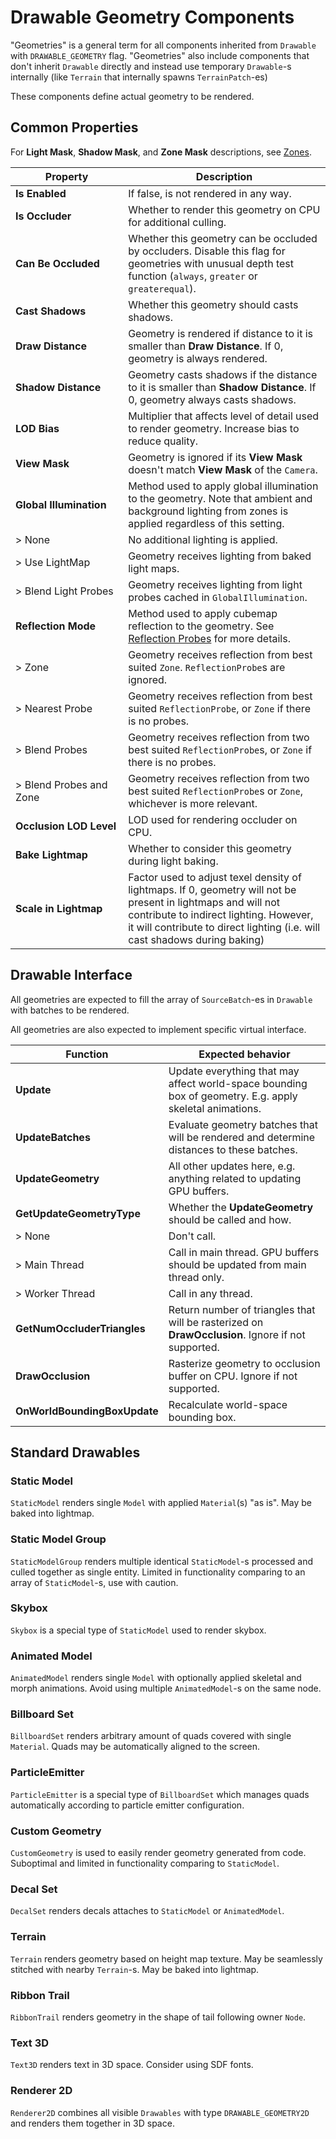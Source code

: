 # Drawable Geometry Components

"Geometries" is a general term for all components inherited from `Drawable` with `DRAWABLE_GEOMETRY` flag.
"Geometries" also include components that don't inherit `Drawable` directly and instead use temporary `Drawable`-s internally (like `Terrain` that internally spawns `TerrainPatch`-es)

These components define actual geometry to be rendered.

## Common Properties

For **Light Mask**, **Shadow Mask**, and **Zone Mask** descriptions, see [Zones](Rendering-Zones).

|Property|Description|
|-|-|
|**Is Enabled**|If false, is not rendered in any way.|
|**Is Occluder**|Whether to render this geometry on CPU for additional culling.|
|**Can Be Occluded**|Whether this geometry can be occluded by occluders. Disable this flag for geometries with unusual depth test function (`always`, `greater` or `greaterequal`).|
|**Cast Shadows**|Whether this geometry should casts shadows.|
|**Draw Distance**|Geometry is rendered if distance to it is smaller than **Draw Distance**. If 0, geometry is always rendered.|
|**Shadow Distance**|Geometry casts shadows if the distance to it is smaller than **Shadow Distance**. If 0, geometry always casts shadows.|
|**LOD Bias**|Multiplier that affects level of detail used to render geometry. Increase bias to reduce quality.|
|**View Mask**|Geometry is ignored if its **View Mask** doesn't match **View Mask** of the `Camera`.|
|**Global&nbsp;Illumination**|Method used to apply global illumination to the geometry. Note that ambient and background lighting from zones is applied regardless of this setting.|
|> None|No additional lighting is applied.|
|> Use LightMap|Geometry receives lighting from baked light maps.|
|>&nbsp;Blend&nbsp;Light&nbsp;Probes|Geometry receives lighting from light probes cached in `GlobalIllumination`.|
|**Reflection Mode**|Method used to apply cubemap reflection to the geometry. See [Reflection Probes](Rendering-Reflection-Probes) for more details.|
|> Zone|Geometry receives reflection from best suited `Zone`. `ReflectionProbe`s are ignored.|
|> Nearest Probe|Geometry receives reflection from best suited `ReflectionProbe`, or `Zone` if there is no probes.|
|> Blend Probes|Geometry receives reflection from two best suited `ReflectionProbe`s, or `Zone` if there is no probes.|
|> Blend Probes and Zone|Geometry receives reflection from two best suited `ReflectionProbe`s or `Zone`, whichever is more relevant.|
|**Occlusion&nbsp;LOD&nbsp;Level**|LOD used for rendering occluder on CPU.|
|**Bake Lightmap**|Whether to consider this geometry during light baking.|
|**Scale in Lightmap**|Factor used to adjust texel density of lightmaps. If 0, geometry will not be present in lightmaps and will not contribute to indirect lighting. However, it will contribute to direct lighting (i.e. will cast shadows during baking)|

## Drawable Interface

All geometries are expected to fill the array of `SourceBatch`-es in `Drawable` with batches to be rendered.

All geometries are also expected to implement specific virtual interface.

|Function|Expected behavior|
|-|-|
|**Update**|Update everything that may affect world-space bounding box of geometry. E.g. apply skeletal animations.|
|**UpdateBatches**|Evaluate geometry batches that will be rendered and determine distances to these batches.|
|**UpdateGeometry**|All other updates here, e.g. anything related to updating GPU buffers.|
|**GetUpdateGeometryType**|Whether the **UpdateGeometry** should be called and how.|
|> None|Don't call.|
|> Main Thread|Call in main thread. GPU buffers should be updated from main thread only.|
|> Worker Thread|Call in any thread.|
|**GetNumOccluderTriangles**|Return number of triangles that will be rasterized on **DrawOcclusion**. Ignore if not supported.|
|**DrawOcclusion**|Rasterize geometry to occlusion buffer on CPU. Ignore if not supported.|
|**OnWorldBoundingBoxUpdate**|Recalculate world-space bounding box.|


## Standard Drawables

### Static Model

`StaticModel` renders single `Model` with applied `Material`(s) "as is". May be baked into lightmap.

### Static Model Group

`StaticModelGroup` renders multiple identical `StaticModel`-s processed and culled together as single entity.
Limited in functionality comparing to an array of `StaticModel`-s, use with caution.

### Skybox

`Skybox` is a special type of `StaticModel` used to render skybox.

### Animated Model

`AnimatedModel` renders single `Model` with optionally applied skeletal and morph animations. Avoid using multiple `AnimatedModel`-s on the same node.

### Billboard Set

`BillboardSet` renders arbitrary amount of quads covered with single `Material`. Quads may be automatically aligned to the screen.

### ParticleEmitter

`ParticleEmitter` is a special type of `BillboardSet` which manages quads automatically according to particle emitter configuration.

### Custom Geometry

`CustomGeometry` is used to easily render geometry generated from code. Suboptimal and limited in functionality comparing to `StaticModel`.

### Decal Set

`DecalSet` renders decals attaches to `StaticModel` or `AnimatedModel`.

### Terrain

`Terrain` renders geometry based on height map texture.
May be seamlessly stitched with nearby `Terrain`-s. May be baked into lightmap.

### Ribbon Trail

`RibbonTrail` renders geometry in the shape of tail following owner `Node`.

### Text 3D

`Text3D` renders text in 3D space. Consider using SDF fonts.

### Renderer 2D

`Renderer2D` combines all visible `Drawables` with type `DRAWABLE_GEOMETRY2D` and renders them together in 3D space.
